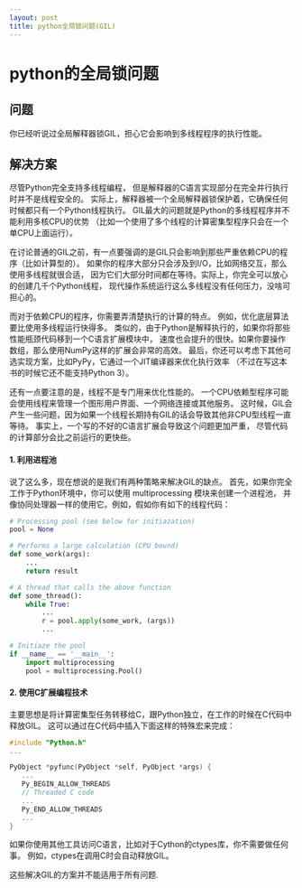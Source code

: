 ```yaml
---
layout: post
title: python全局锁问题(GIL)
---
```


# python的全局锁问题

## 问题
你已经听说过全局解释器锁GIL，担心它会影响到多线程程序的执行性能。

## 解决方案
尽管Python完全支持多线程编程， 但是解释器的C语言实现部分在完全并行执行时并不是线程安全的。 实际上，解释器被一个全局解释器锁保护着，它确保任何时候都只有一个Python线程执行。 GIL最大的问题就是Python的多线程程序并不能利用多核CPU的优势 （比如一个使用了多个线程的计算密集型程序只会在一个单CPU上面运行）。

在讨论普通的GIL之前，有一点要强调的是GIL只会影响到那些严重依赖CPU的程序（比如计算型的）。 如果你的程序大部分只会涉及到I/O，比如网络交互，那么使用多线程就很合适， 因为它们大部分时间都在等待。实际上，你完全可以放心的创建几千个Python线程， 现代操作系统运行这么多线程没有任何压力，没啥可担心的。

而对于依赖CPU的程序，你需要弄清楚执行的计算的特点。 例如，优化底层算法要比使用多线程运行快得多。 类似的，由于Python是解释执行的，如果你将那些性能瓶颈代码移到一个C语言扩展模块中， 速度也会提升的很快。如果你要操作数组，那么使用NumPy这样的扩展会非常的高效。 最后，你还可以考虑下其他可选实现方案，比如PyPy，它通过一个JIT编译器来优化执行效率 （不过在写这本书的时候它还不能支持Python 3）。

还有一点要注意的是，线程不是专门用来优化性能的。 一个CPU依赖型程序可能会使用线程来管理一个图形用户界面、一个网络连接或其他服务。 这时候，GIL会产生一些问题，因为如果一个线程长期持有GIL的话会导致其他非CPU型线程一直等待。 事实上，一个写的不好的C语言扩展会导致这个问题更加严重， 尽管代码的计算部分会比之前运行的更快些。

#### 1. 利用进程池
说了这么多，现在想说的是我们有两种策略来解决GIL的缺点。 首先，如果你完全工作于Python环境中，你可以使用 multiprocessing 模块来创建一个进程池， 并像协同处理器一样的使用它。例如，假如你有如下的线程代码：
```python
# Processing pool (see below for initiazation)
pool = None

# Performs a large calculation (CPU bound)
def some_work(args):
    ...
    return result

# A thread that calls the above function
def some_thread():
    while True:
        ...
        r = pool.apply(some_work, (args))
        ...

# Initiaze the pool
if __name__ == '__main__':
    import multiprocessing
    pool = multiprocessing.Pool()
```

#### 2. 使用C扩展编程技术
主要思想是将计算密集型任务转移给C，跟Python独立，在工作的时候在C代码中释放GIL。 这可以通过在C代码中插入下面这样的特殊宏来完成：
```C
#include "Python.h"
...

PyObject *pyfunc(PyObject *self, PyObject *args) {
   ...
   Py_BEGIN_ALLOW_THREADS
   // Threaded C code
   ...
   Py_END_ALLOW_THREADS
   ...
}
```
如果你使用其他工具访问C语言，比如对于Cython的ctypes库，你不需要做任何事。 例如，ctypes在调用C时会自动释放GIL。

这些解决GIL的方案并不能适用于所有问题.

